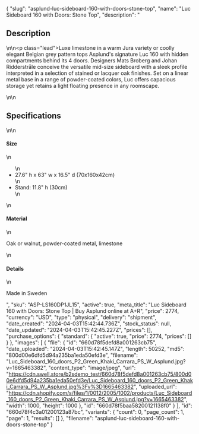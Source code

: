 {
  "slug": "asplund-luc-sideboard-160-with-doors-stone-top",
  "name": "Luc Sideboard 160 with Doors: Stone Top",
  "description": "<h2>Description</h2>\n<!-- split -->\n<p class=\"lead\">Luxe limestone in a warm Jura variety or coolly elegant Belgian grey pattern tops Asplund's signature Luc 160 with hidden compartments behind its 4 doors. Designers Mats Broberg and Johan Ridderstråle conceive the versatile mid-size sideboard with a sleek profile interpreted in a selection of stained or lacquer oak finishes. Set on a linear metal base in a range of powder-coated colors, Luc offers capacious storage yet retains a light floating presence in any roomscape.</p>\n<!-- split -->\n<h2>Specifications</h2>\n<!-- split -->\n<h4>Size</h4>\n<ul>\n<li>27.6\" h x 63\" w x 16.5\" d (70x160x42cm)</li>\n<li>Stand: 11.8\" h (30cm)</li>\n</ul>\n<h4>Material</h4>\n<p><span>Oak or walnut, powder-coated metal, limestone</span></p>\n<h4>Details</h4>\n<p>Made in Sweden</p>",
  "sku": "ASP-LS160DP1JL15",
  "active": true,
  "meta_title": "Luc Sideboard 160 with Doors: Stone Top | Buy Asplund online at A+R",
  "price": 2774,
  "currency": "USD",
  "type": "physical",
  "delivery": "shipment",
  "date_created": "2024-04-03T15:42:44.736Z",
  "stock_status": null,
  "date_updated": "2024-04-03T15:42:45.227Z",
  "prices": [],
  "purchase_options": {
    "standard": {
      "active": true,
      "price": 2774,
      "prices": []
    }
  },
  "images": [
    {
      "file": {
        "id": "660d78f5defd8a001263cb75",
        "date_uploaded": "2024-04-03T15:42:45.147Z",
        "length": 50252,
        "md5": "800d00e6dfd5d94a235ba1eda50efd3e",
        "filename": "Luc_Sideboard_160_doors_P2_Green_Khaki_Carrara_PS_W_Asplund.jpg?v=1665463382",
        "content_type": "image/jpeg",
        "url": "https://cdn.swell.store/b2sdemo_test/660d78f5defd8a001263cb75/800d00e6dfd5d94a235ba1eda50efd3e/Luc_Sideboard_160_doors_P2_Green_Khaki_Carrara_PS_W_Asplund.jpg%3Fv%3D1665463382",
        "uploaded_url": "https://cdn.shopify.com/s/files/1/0012/2005/1002/products/Luc_Sideboard_160_doors_P2_Green_Khaki_Carrara_PS_W_Asplund.jpg?v=1665463382",
        "width": 1000,
        "height": 1000
      },
      "id": "660d78f5baa58200121138f0"
    }
  ],
  "id": "660d78f4c3a01200123a87bc",
  "variants": {
    "count": 0,
    "page_count": 1,
    "page": 1,
    "results": []
  },
  "filename": "asplund-luc-sideboard-160-with-doors-stone-top"
}